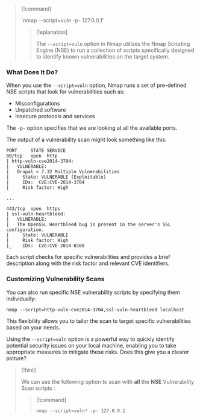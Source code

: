

>[!command]
>
>`nmap --script=vuln -p- 127.0.0.1' 
>
>>[!eplanation]
>>
>>The `--script=vuln` option in Nmap utilizes the Nmap Scripting Engine (NSE) to run a collection of scripts specifically designed to identify known vulnerabilities on the target system.

### What Does It Do?

When you use the `--script=vuln` option, Nmap runs a set of pre-defined NSE scripts that look for vulnerabilities such as:

- Misconfigurations
- Unpatched software
- Insecure protocols and services

The `-p-` option specifies that we are looking at all the available ports. 

The output of a vulnerability scan might look something like this:

```
PORT     STATE SERVICE
80/tcp   open  http
| http-vuln-cve2014-3704:
|   VULNERABLE:
|   Drupal < 7.32 Multiple Vulnerabilities
|     State: VULNERABLE (Exploitable)
|     IDs:  CVE:CVE-2014-3704
|     Risk factor: High

...

443/tcp  open  https
| ssl-vuln-heartbleed:
|   VULNERABLE:
|   The OpenSSL Heartbleed bug is present in the server's SSL configuration.
|     State: VULNERABLE
|     Risk factor: High
|_    IDs:  CVE:CVE-2014-0160
```

Each script checks for specific vulnerabilities and provides a brief description along with the risk factor and relevant CVE identifiers.

### Customizing Vulnerability Scans

You can also run specific NSE vulnerability scripts by specifying them individually:


```
nmap --script=http-vuln-cve2014-3704,ssl-vuln-heartbleed localhost
```

This flexibility allows you to tailor the scan to target specific vulnerabilities based on your needs.

Using the `--script=vuln` option is a powerful way to quickly identify potential security issues on your local machine, enabling you to take appropriate measures to mitigate these risks. Does this give you a clearer picture?


>[!hint]
>
>We can use the following option to scan with **all** the **NSE** Vulnerability Scan scripts :
>
>>[!command]
>>
>>`nmap --script=vuln* -p- 127.0.0.1`

